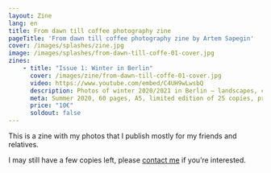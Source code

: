 ```yaml
---
layout: Zine
lang: en
title: From dawn till coffee photography zine
pageTitle: 'From dawn till coffee photography zine by Artem Sapegin'
cover: /images/splashes/zine.jpg
image: /images/splashes/from-dawn-till-coffe-01-cover.jpg
zines:
    - title: "Issue 1: Winter in Berlin"
      cover: /images/zine/from-dawn-till-coffe-01-cover.jpg
      video: https://www.youtube.com/embed/C4UH9wLwsbQ
      description: Photos of winter 2020/2021 in Berlin — landscapes, cityscapes, street.
      meta: Summer 2020, 60 pages, A5, limited edition of 25 copies, printed on 150 gsm  uncoated paper by <a href="https://mixam.co.uk/">Mixam</a>).
      price: "10€"
      soldout: false
---
```


This is a zine with my photos that I publish mostly for my friends and relatives.

I may still have a few copies left, please [contact me](artem@sapegin.ru) if you’re interested.
